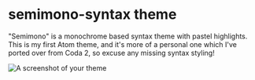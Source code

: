 # semimono-syntax theme

"Semimono" is a monochrome based syntax theme with pastel highlights. This is my first Atom theme, and it's more of a personal one which I've ported over from Coda 2, so excuse any missing syntax styling!

![A screenshot of your theme](http://unwittinglyrad.com/stuff/atom/themes/semimono-syntax/semimono.png)
